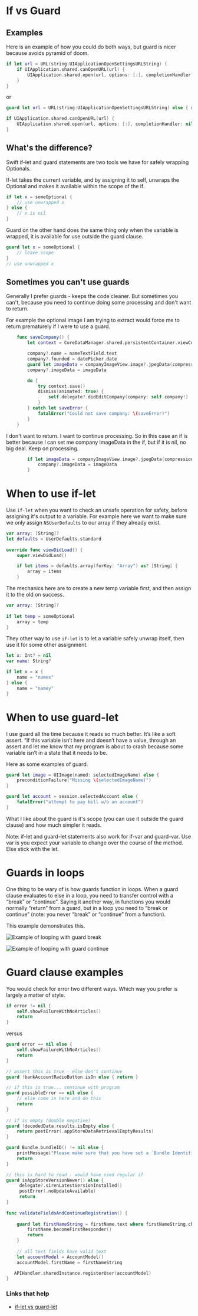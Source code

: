 # If vs Guard

## Examples

Here is an example of how you could do both ways, but guard is nicer because avoids pyramid of doom.

```swift
if let url = URL(string:UIApplicationOpenSettingsURLString) {
    if UIApplication.shared.canOpenURL(url) {
        UIApplication.shared.open(url, options: [:], completionHandler: nil)
    }
}
```

or 

```swift
guard let url = URL(string:UIApplicationOpenSettingsURLString) else { return }

if UIApplication.shared.canOpenURL(url) {
    UIApplication.shared.open(url, options: [:], completionHandler: nil)
}
```

## What's the difference?

Swift if-let and guard statements are two tools we have for safely wrapping  Optionals.

If-let takes the current variable, and by assigning it to self, unwraps the Optional and makes it available within the scope of the if.

```swift
if let x = someOptional {
    // use unwrapped x
} else {
    // x is nil
}
```

Guard on the other hand does the same thing only when the variable is wrapped, it is available for use outside the guard clause.

```swift
guard let x = someOptional {
    // leave scope
}
// use unwrapped x
```

## Sometimes you can't use guards

Generally I prefer guards - keeps the code cleaner. But sometimes you can't, because you need to continue doing some processing and don't want to return.

For example the optional image I am trying to extract would force me to return prematurely if I were to use a guard.

```swift
    func saveCompany() {
        let context = CoreDataManager.shared.persistentContainer.viewContext

        company?.name = nameTextField.text
        company?.founded = datePicker.date
        guard let imageData = companyImageView.image?.jpegData(compressionQuality: 0.8) else { return !!! }
        company?.imageData = imageData

        do {
            try context.save()
            dismiss(animated: true) {
                self.delegate?.didEditCompany(company: self.company!)
            }
        } catch let saveError {
            fatalError("Could not save company: \(saveError)")
        }
    }
```

I don't want to return. I want to continue processing. So in this case an if is better because I can set me company imageData in the if, but if it is nil, no big deal. Keep on processing.

```swift
        if let imageData = companyImageView.image?.jpegData(compressionQuality: 0.8) {
            company?.imageData = imageData
        }
```



# When to use if-let

Use `if-let` when you want to check an unsafe operation for safety, before assigning it's output to a variable. For example here we want to make sure we only assign `NSUserDefaults` to our array if they already exist.

```swift
var array: [String]?
let defaults = UserDefaults.standard
    
override func viewDidLoad() {
    super.viewDidLoad()

    if let items = defaults.array(forKey: "Array") as? [String] {
        array = items
    }
```


The mechanics here are to create a new temp variable first, and then assign it to the old on success.

```swift
var array: [String]?
    
if let temp = someOptional
    array = temp
}
```

They other way to use `if-let` is to let a variable safely unwrap itself, then use it for some other assignment.

```swift
let x: Int? = nil
var name: String?

if let x = x {
    name = "namex"
} else {
    name = "namey"
}
```


# When to use guard-let

I use guard all the time because it reads so much better. It’s like a soft assert. “If this variable isn’t here and doesn’t have a value, through an assert and let me know that my program is about to crash because some variable isn’t in a state that it needs to be.

Here as some examples of guard.

```swift
guard let image = UIImage(named: selectedImageName) else {
    preconditionFailure("Missing \(selectedImageName)")
}

guard let account = session.selectedAccount else { 
    fatalError("attempt to pay bill w/o an account") 
}
```
What I like about the guard is it's scope (you can use it outside the guard clause) and how much simpler it reads.

Note: if-let and guard-let statements also work for if-var and guard-var. Use var is you expect your variable to change over the course of the method. Else stick with the let.

# Guards in loops

One thing to be wary of is how guards function in loops. When a guard clause evaluates to else in a loop, you need to transfer control with a “break” or “continue”. Saying it another way, in functions you would normally “return” from a guard, but in a loop you need to “break or continue” (note: you never “break” or “continue” from a function).

This example demonstrates this.

![Example of looping with guard break](https://github.com/jrasmusson/ios-starter-kit/blob/master/swift/images/guard-break.png)

![Example of looping with guard continue](https://github.com/jrasmusson/ios-starter-kit/blob/master/swift/images/guard-continue.png)



# Guard clause examples

You would check for error two different ways. Which way you prefer is largely a matter of style.

```swift
if error != nil {
    self.showFailureWithNoArticles()
    return
}
```

versus

```swift
guard error == nil else {
    self.showFailureWithNoArticles()
    return
}
```

```swift
// assert this is true - else don't continue
guard !bankAccountRadioButton.isOn else { return }

// if this is true... continue with program
guard possibleError == nil else {
    // else come in here and do this
    return
}
 
// if is empty (double negative)
guard !decodedData.results.isEmpty else {
    return postError(.appStoreDataRetrievalEmptyResults)
}

guard Bundle.bundleID() != nil else {
    printMessage("Please make sure that you have set a `Bundle Identifier` in your project.")
    return
}

// this is hard to read - would have used regular if
guard isAppStoreVersionNewer() else {
     delegate?.sirenLatestVersionInstalled()
     postError(.noUpdateAvailable)
     return
}
            
func validateFieldsAndContinueRegistration() {
    
    guard let firstNameString = firstName.text where firstNameString.characters.count > 0 else {
        firstName.becomeFirstResponder()
        return
    }
    
    // all text fields have valid text
    let accountModel = AccountModel()
    accountModel.firstName = firstNameString

   APIHandler.sharedInstance.registerUser(accountModel)
}

```

### Links that help
* [if-let vs guard-let](https://medium.com/@mimicatcodes/unwrapping-optional-values-in-swift-3-0-guard-let-vs-if-let-40a0b05f9e69)
